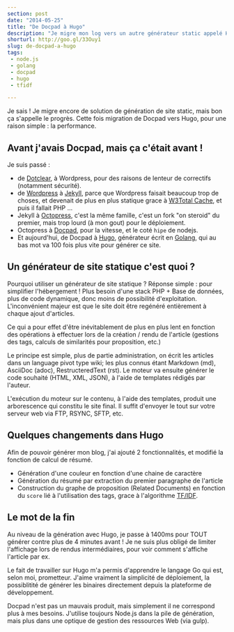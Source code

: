 ```yaml
---
section: post
date: "2014-05-25"
title: "De Docpad à Hugo"
description: "Je migre mon log vers un autre générateur static appelé Hugo écrit en Go, et surtout 100 fis plus rapide que Docpad."
shorturl: http://goo.gl/33Ouy1
slug: de-docpad-a-hugo
tags:
 - node.js
 - golang
 - docpad
 - hugo
 - tfidf

---
```


Je sais ! Je migre encore de solution de génération de site static, mais bon ça s'appelle le progrès. Cette fois migration de Docpad vers Hugo, pour une raison simple : la performance.

## Avant j'avais Docpad, mais ça c'était avant !

Je suis passé :

  * de [Dotclear](http://fr.dotclear.org/), à Wordpress, pour des raisons de lenteur de correctifs (notamment sécurité).
  * de [Wordpress](http://www.wordpress.org) à [Jekyll](http://jekyllrb.com), parce que Wordpress faisait beaucoup trop de choses, et devenait de plus en plus statique grace à [W3Total Cache](https://wordpress.org/plugins/w3-total-cache/), et puis il fallait PHP ...
  * Jekyll à [Octopress](http://octopress.org/), c'est la même famille, c'est un fork "on steroid" du premier, mais trop lourd (à mon gout) pour le déploiement.
  * Octopress à [Docpad](http://docpad.org/), pour la vitesse, et le coté `hipe` de nodejs.
  * Et aujourd'hui, de Docpad à [Hugo](http://hugo.spf13.com), générateur écrit en [Golang](http://golang.org), qui au bas mot va 100 fois plus vite pour générer ce site.

## Un générateur de site statique c'est quoi ?

Pourquoi utiliser un générateur de site statique ? Réponse simple : pour simplifier l'hébergement ! Plus besoin d'une stack PHP + Base de données, plus de code dynamique, donc moins de possibilité d'exploitation.
L'inconvénient majeur est que le site doit être regénéré entièrement à chaque ajout d'articles.

Ce qui a pour effet d'être inévitablement de plus en plus lent en fonction des opérations à effectuer lors de la création / rendu de l'article (gestions des tags, calculs de similarités pour proposition, etc.)

Le principe est simple, plus de partie administration, on écrit les articles dans un language pivot type wiki; les plus connus étant Markdown (md), AsciiDoc (adoc), RestructeredText (rst). Le moteur va ensuite générer le code souhaité (HTML, XML, JSON), à l'aide de templates rédigés par l'auteur. 

L'exécution du moteur sur le contenu, à l'aide des templates, produit une arborescence qui constitu le site final. Il suffit d'envoyer le tout sur votre serveur web via FTP, RSYNC, SFTP, etc.

## Quelques changements dans Hugo

Afin de pouvoir générer mon blog, j'ai ajouté 2 fonctionnalités, et modifié la fonction de calcul de résumé.

  * Génération d'une couleur en fonction d'une chaine de caractère
  * Génération du résumé par extraction du premier paragraphe de l'article
  * Construction du graphe de proposition (Related Documents) en fonction du `score` lié à l'utilisation des tags, grace à l'algorithme [TF/IDF](http://fr.wikipedia.org/wiki/TF-IDF).

## Le mot de la fin

Au niveau de la génération avec Hugo, je passe à 1400ms pour TOUT générer contre plus de 4 minutes avant ! Je ne suis plus obligé de limiter l'affichage lors de rendus intermédiaires, pour voir comment s'affiche l'article par ex.

Le fait de travailler sur Hugo m'a permis d'apprendre le langage Go qui est, selon moi, prometteur. J'aime vraiment la simplicité de déploiement, la possiblitité de générer les binaires directement depuis la plateforme de développement.

Docpad n'est pas un mauvais produit, mais simplement il ne correspond plus à mes besoins. J'utilise toujours Node.js dans la pile de génération, mais plus dans une optique de gestion des ressources Web (via gulp).